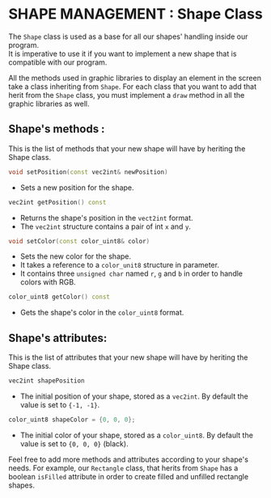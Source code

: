 # SHAPE MANAGEMENT : Shape Class

The `Shape` class is used as a base for all our shapes' handling inside our program.\
It is imperative to use it if you want to implement a new shape that is compatible with our program.

All the methods used in graphic libraries to display an element in the screen take a class inheriting from `Shape`.
For each class that you want to add that herit from the `Shape` class, you must implement a `draw` method in all the graphic libraries as well.

## Shape's methods :

This is the list of methods that your new shape will have by heriting the Shape class.
```c++
void setPosition(const vec2int& newPosition)
```
- Sets a new position for the shape.

```c++
vec2int getPosition() const
```
- Returns the shape's position in the `vect2int` format.
- The `vec2int` structure contains a pair of int `x` and `y`.

```c++
void setColor(const color_uint8& color)
```
- Sets the new color for the shape.
- It takes a reference to a `color_unit8` structure in parameter.
- It contains three `unsigned char` named `r`, `g` and `b` in order to handle colors with RGB.

```c++
color_uint8 getColor() const
```
- Gets the shape's color in the `color_uint8` format.

## Shape's attributes:

This is the list of attributes that your new shape will have by heriting the Shape class.
```c++
vec2int shapePosition
```
- The initial position of your shape, stored as a `vec2int`. By default the value is set to `{-1, -1}`.
```c++
color_uint8 shapeColor = {0, 0, 0};
```
- The initial color of your shape, stored as a `color_uint8`. By default the value is set to `{0, 0, 0}` (black).

Feel free to add more methods and attributes according to your shape's needs.
For example, our `Rectangle` class, that herits from `Shape` has a boolean `isFilled` attribute in order to create filled and unfilled rectangle shapes.
